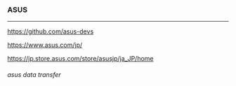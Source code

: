 ### ASUS
---
https://github.com/asus-devs

https://www.asus.com/jp/

https://jp.store.asus.com/store/asusjp/ja_JP/home

###### asus data transfer



```
```

```
```

```
```

